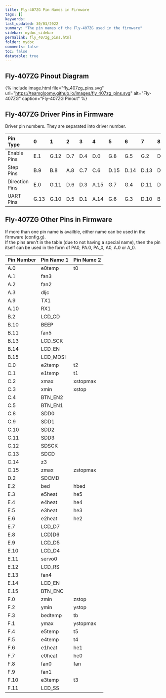 ```yaml
---
title: Fly-407ZG Pin Names in Firmware
tags: []
keywords: 
last_updated: 30/03/2022
summary: "The pin names of the Fly-407ZG used in the firmware"
sidebar: mydoc_sidebar
permalink: fly_407zg_pins.html
folder: mydoc
comments: false
toc: false
datatable: true
---
```


## Fly-407ZG Pinout Diagram

{% include image.html file="fly_407zg_pins.svg" url="https://teamgloomy.github.io/images/fly_407zg_pins.svg" alt="Fly-407ZG" caption="Fly-407ZG Pinout" %}

## Fly-407ZG Driver Pins in Firmware

Driver pin numbers. They are separated into driver number.

<div class="datatable-begin"></div>

|Pin Type|0|1|2|3|4|5|6|7|8|
| :------------- |:-------------|:-------------|:-------------|:-------------|:-------------|:-----|:--|:--|:--|
|Enable Pins|E.1|G.12|D.7|D.4|D.0|G.8|G.5|G.2|D.9|
|Step Pins|B.9|B.8|A.8|C.7|C.6|D.15|D.14|D.13|D.12|
|Direction Pins|E.0|G.11|D.6|D.3|A.15|G.7|G.4|D.11|D.8|
|UART Pins|G.13|G.10|D.5|D.1|A.14|G.6|G.3|D.10|B.12|

<div class="datatable-end"></div>

## Fly-407ZG Other Pins in Firmware 

If more than one pin name is availble, either name can be used in the firmware (config.g).  
If the pins aren't in the table (due to not having a special name), then the pin itself can be used in the form of PA0, PA.0, PA_0, A0, A.0 or A_0.  

<div class="datatable-begin"></div>

|Pin Number|Pin Name 1|Pin Name 2|
| :------------- |:-------------|:-------------|
|A.0|e0temp|t0|
|A.1|fan3||
|A.2|fan2||
|A.3|dljc||
|A.9|TX1||
|A.10|RX1||
|B.2|LCD_CD||
|B.10|BEEP||
|B.11|fan5||
|B.13|LCD_SCK||
|B.14|LCD_EN||
|B.15|LCD_MOSI||
|C.0|e2temp|t2|
|C.1|e1temp|t1|
|C.2|xmax|xstopmax|
|C.3|xmin|xstop|
|C.4|BTN_EN2||
|C.5|BTN_EN1||
|C.8|SDD0||
|C.9|SDD1||
|C.10|SDD2||
|C.11|SDD3||
|C.12|SDSCK||
|C.13|SDCD||
|C.14|z3||
|C.15|zmax|zstopmax|
|D.2|SDCMD||
|E.2|bed|hbed|
|E.3|e5heat|he5|
|E.4|e4heat|he4|
|E.5|e3heat|he3|
|E.6|e2heat|he2|
|E.7|LCD_D7||
|E.8|LCD)D6||
|E.9|LCD_D5||
|E.10|LCD_D4||
|E.11|servo0||
|E.12|LCD_RS||
|E.13|fan4||
|E.14|LCD_EN||
|E.15|BTN_ENC||
|F.0|zmin|zstop|
|F.2|ymin|ystop|
|F.3|bedtemp|tb|
|F.1|ymax|ystopmax|
|F.4|e5temp|t5|
|F.5|e4temp|t4|
|F.6|e1heat|he1|
|F.7|e0heat|he0|
|F.8|fan0|fan|
|F.9|fan1||
|F.10|e3temp|t3|
|F.11|LCD_SS||

<div class="datatable-end"></div>